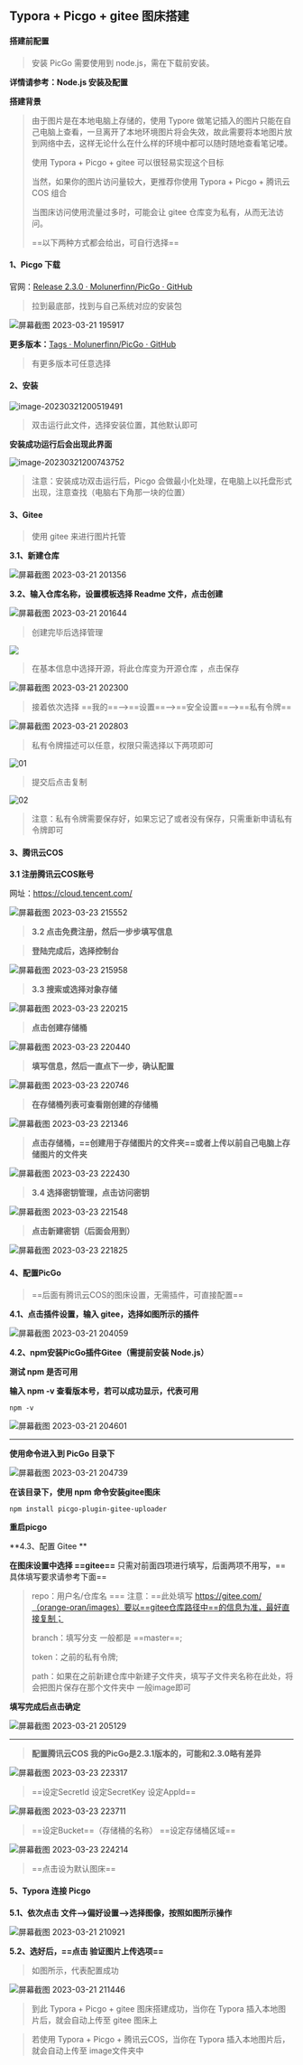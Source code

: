 ## Typora + Picgo + gitee 图床搭建

#### 搭建前配置

> 安装 PicGo 需要使用到 node.js，需在下载前安装。

**详情请参考：Node.js 安装及配置**

**搭建背景**

> 由于图片是在本地电脑上存储的，使用 Typore 做笔记插入的图片只能在自己电脑上查看，一旦离开了本地环境图片将会失效，故此需要将本地图片放到网络中去，这样无论什么在什么样的环境中都可以随时随地查看笔记喽。
>
> 使用 Typora + Picgo + gitee 可以很轻易实现这个目标
>
> 当然，如果你的图片访问量较大，更推荐你使用 Typora + Picgo + 腾讯云COS 组合
>
> 当图床访问使用流量过多时，可能会让 gitee 仓库变为私有，从而无法访问。
>
> ==以下两种方式都会给出，可自行选择==

#### 1、Picgo 下载

官网：[Release 2.3.0 · Molunerfinn/PicGo · GitHub](https://link.zhihu.com/?target=https%3A//github.com/Molunerfinn/PicGo/releases/tag/v2.3.0)

> 拉到最底部，找到与自己系统对应的安装包

![屏幕截图 2023-03-21 195917](https://imagesimages-1317416276.cos.ap-nanjing.myqcloud.com/image/202303221312371.png)

**更多版本：**[Tags · Molunerfinn/PicGo · GitHub](https://link.zhihu.com/?target=https%3A//github.com/Molunerfinn/PicGo/tags)

> 有更多版本可任意选择

#### 2、安装

![image-20230321200519491](https://imagesimages-1317416276.cos.ap-nanjing.myqcloud.com/image/202303221312879.png)

> 双击运行此文件，选择安装位置，其他默认即可

**安装成功运行后会出现此界面**

![image-20230321200743752](https://imagesimages-1317416276.cos.ap-nanjing.myqcloud.com/image/202303221312132.png)

> 注意：安装成功双击运行后，Picgo 会做最小化处理，在电脑上以托盘形式出现，注意查找（电脑右下角那一块的位置）

#### 3、Gitee

> 使用 gitee 来进行图片托管

**3.1、新建仓库**

![屏幕截图 2023-03-21 201356](https://imagesimages-1317416276.cos.ap-nanjing.myqcloud.com/image/202303221312907.png)

**3.2、输入仓库名称，设置模板选择 Readme 文件，点击创建** 

![屏幕截图 2023-03-21 201644](https://imagesimages-1317416276.cos.ap-nanjing.myqcloud.com/image/202303221312555.png)

> 创建完毕后选择管理

![](https://imagesimages-1317416276.cos.ap-nanjing.myqcloud.com/image/202303221312453.png)

> 在基本信息中选择开源，将此仓库变为开源仓库 ，点击保存

![屏幕截图 2023-03-21 202300](https://imagesimages-1317416276.cos.ap-nanjing.myqcloud.com/image/202303221312724.png)

> 接着依次选择  ==我的==——>==设置==——>==安全设置==——>==私有令牌==

![屏幕截图 2023-03-21 202803](https://imagesimages-1317416276.cos.ap-nanjing.myqcloud.com/image/202303221312240.png)

> 私有令牌描述可以任意，权限只需选择以下两项即可

![01](https://imagesimages-1317416276.cos.ap-nanjing.myqcloud.com/image/202303221312623.png)

> 提交后点击复制

![02](https://imagesimages-1317416276.cos.ap-nanjing.myqcloud.com/image/202303221313284.png)

> 注意：私有令牌需要保存好，如果忘记了或者没有保存，只需重新申请私有令牌即可

#### 3、腾讯云COS

**3.1 注册腾讯云COS账号**

网址：https://cloud.tencent.com/

![屏幕截图 2023-03-23 215552](https://imagesimages-1317416276.cos.ap-nanjing.myqcloud.com/image/202303232158413.png)



> **3.2 点击免费注册，然后一步步填写信息**

> **登陆完成后，选择控制台**

![屏幕截图 2023-03-23 215958](https://imagesimages-1317416276.cos.ap-nanjing.myqcloud.com/image/202303232201611.png)

> **3.3 搜索或选择对象存储**

![屏幕截图 2023-03-23 220215](https://imagesimages-1317416276.cos.ap-nanjing.myqcloud.com/image/202303232204390.png)

> **点击创建存储桶**

![屏幕截图 2023-03-23 220440](https://imagesimages-1317416276.cos.ap-nanjing.myqcloud.com/image/202303232206459.png)

> **填写信息，然后一直点下一步，确认配置**

![屏幕截图 2023-03-23 220746](https://imagesimages-1317416276.cos.ap-nanjing.myqcloud.com/image/202303232211603.png)

> **在存储桶列表可查看刚创建的存储桶**

![屏幕截图 2023-03-23 221346](https://imagesimages-1317416276.cos.ap-nanjing.myqcloud.com/image/202303232215995.png)

> **点击存储桶，==创建用于存储图片的文件夹==或者上传以前自己电脑上存储图片的文件夹**

![屏幕截图 2023-03-23 222430](https://imagesimages-1317416276.cos.ap-nanjing.myqcloud.com/image/202303232226412.png)



> **3.4 选择密钥管理，点击访问密钥**

![屏幕截图 2023-03-23 221548](https://imagesimages-1317416276.cos.ap-nanjing.myqcloud.com/image/202303232217801.png)

> **点击新建密钥（后面会用到）**

![屏幕截图 2023-03-23 221825](https://imagesimages-1317416276.cos.ap-nanjing.myqcloud.com/image/202303232221112.png)

#### 4、配置PicGo

> ==后面有腾讯云COS的图床设置，无需插件，可直接配置==

**4.1、点击插件设置，输入 gitee，选择如图所示的插件**

![屏幕截图 2023-03-21 204059](https://imagesimages-1317416276.cos.ap-nanjing.myqcloud.com/image/202303221313508.png)

**4.2、npm安装PicGo插件Gitee（需提前安装 Node.js）**

**测试 npm 是否可用**

**输入 npm -v 查看版本号，若可以成功显示，代表可用**

```
npm -v
```

![屏幕截图 2023-03-21 204601](https://imagesimages-1317416276.cos.ap-nanjing.myqcloud.com/image/202303221313608.png)

****

**使用命令进入到 PicGo 目录下**

![屏幕截图 2023-03-21 204739](https://imagesimages-1317416276.cos.ap-nanjing.myqcloud.com/image/202303221313590.png)

**在该目录下，使用 npm 命令安装gitee图床**

```
npm install picgo-plugin-gitee-uploader
```

**重启picgo**

**4.3、配置 Gitee **

**在图床设置中选择 ==gitee==** 只需对前面四项进行填写，后面两项不用写，==具体填写要求请参考下面==

> repo：用户名/仓库名 === 注意：==此处填写 https://gitee.com/（orange-oran/images）要以==gitee仓库路径中==的信息为准，最好直接复制；
>
> branch：填写分支  一般都是 ==master==;
>
> token：之前的私有令牌;
>
> path：如果在之前新建仓库中新建子文件夹，填写子文件夹名称在此处，将会把图片保存在那个文件夹中  一般image即可

**填写完成后点击确定**

![屏幕截图 2023-03-21 205129](https://imagesimages-1317416276.cos.ap-nanjing.myqcloud.com/image/202303221313152.png)

---

> **配置腾讯云COS  我的PicGo是2.3.1版本的，可能和2.3.0略有差异**

![屏幕截图 2023-03-23 223317](https://imagesimages-1317416276.cos.ap-nanjing.myqcloud.com/image/202303232246359.png)

> ==设定SecretId  设定SecretKey  设定AppId==

![屏幕截图 2023-03-23 223711](https://imagesimages-1317416276.cos.ap-nanjing.myqcloud.com/image/202303232239714.png)

> ==设定Bucket==（存储桶的名称）  ==设定存储桶区域==

![屏幕截图 2023-03-23 224214](https://imagesimages-1317416276.cos.ap-nanjing.myqcloud.com/image/202303232243378.png)

> ==点击设为默认图床==

#### 5、Typora 连接 Picgo

**5.1、依次点击 文件——>偏好设置——>选择图像，按照如图所示操作**

![屏幕截图 2023-03-21 210921](https://imagesimages-1317416276.cos.ap-nanjing.myqcloud.com/image/202303221313379.png)

**5.2、选好后，==点击 验证图片上传选项==**

> 如图所示，代表配置成功

![屏幕截图 2023-03-21 211446](https://imagesimages-1317416276.cos.ap-nanjing.myqcloud.com/image/202303221313708.png)

> 到此 Typora + Picgo + gitee 图床搭建成功，当你在 Typora 插入本地图片后，就会自动上传至 gitee 图床上

> 若使用 Typora + Picgo + 腾讯云COS，当你在 Typora 插入本地图片后，就会自动上传至 image文件夹中